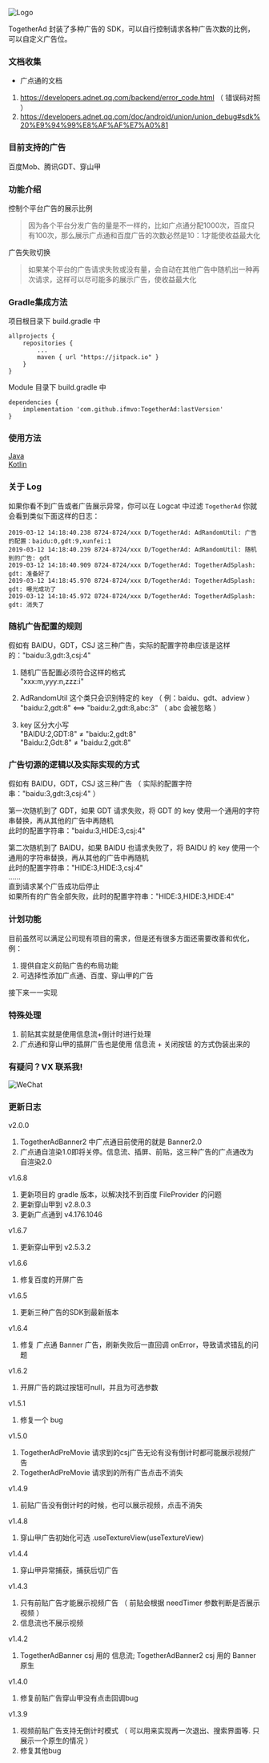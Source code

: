 ![Logo](doc/img/TogetherAd-Logo.png)

TogetherAd 封装了多种广告的 SDK，可以自行控制请求各种广告次数的比例，可以自定义广告位。

### 文档收集
- 广点通的文档
1. https://developers.adnet.qq.com/backend/error_code.html  （ 错误码对照 ）
2. https://developers.adnet.qq.com/doc/android/union/union_debug#sdk%20%E9%94%99%E8%AF%AF%E7%A0%81

### 目前支持的广告
百度Mob、腾讯GDT、穿山甲

### 功能介绍

控制个平台广告的展示比例
> 因为各个平台分发广告的量是不一样的，比如广点通分配1000次，百度只有100次，那么展示广点通和百度广告的次数必然是10：1才能使收益最大化

广告失败切换
> 如果某个平台的广告请求失败或没有量，会自动在其他广告中随机出一种再次请求，这样可以尽可能多的展示广告，使收益最大化

### Gradle集成方法
项目根目录下 build.gradle 中
```
allprojects {
    repositories {
        ...
        maven { url "https://jitpack.io" }
    }
}
```

Module 目录下 build.gradle 中
```
dependencies {
    implementation 'com.github.ifmvo:TogetherAd:lastVersion'
}
```
### 使用方法
[Java](doc/java.md)  
[Kotlin](doc/kotlin.md)

### 关于 Log
如果你看不到广告或者广告展示异常，你可以在 Logcat 中过滤 ``TogetherAd`` 你就会看到类似下面这样的日志：
```
2019-03-12 14:18:40.238 8724-8724/xxx D/TogetherAd: AdRandomUtil: 广告的配置：baidu:0,gdt:9,xunfei:1
2019-03-12 14:18:40.239 8724-8724/xxx D/TogetherAd: AdRandomUtil: 随机到的广告: gdt
2019-03-12 14:18:40.909 8724-8724/xxx D/TogetherAd: TogetherAdSplash: gdt: 准备好了
2019-03-12 14:18:45.970 8724-8724/xxx D/TogetherAd: TogetherAdSplash: gdt: 曝光成功了
2019-03-12 14:18:45.972 8724-8724/xxx D/TogetherAd: TogetherAdSplash: gdt: 消失了
```

### 随机广告配置的规则
假如有 BAIDU，GDT，CSJ 这三种广告，实际的配置字符串应该是这样的："baidu:3,gdt:3,csj:4"   

1. 随机广告配置必须符合这样的格式  
"xxx:m,yyy:n,zzz:i"

2. AdRandomUtil 这个类只会识别特定的 key （ 例：baidu、gdt、adview ）  
"baidu:2,gdt:8" <==>  "baidu:2,gdt:8,abc:3" （  abc 会被忽略 ）  

3. key 区分大小写  
"BAIDU:2,GDT:8"  ≠  "baidu:2,gdt:8"  
"Baidu:2,Gdt:8"  ≠  "baidu:2,gdt:8"  

### 广告切源的逻辑以及实际实现的方式
假如有 BAIDU，GDT，CSJ 这三种广告 （ 实际的配置字符串："baidu:3,gdt:3,csj:4" ）   

第一次随机到了 GDT，如果 GDT 请求失败，将 GDT 的 key 使用一个通用的字符串替换，再从其他的广告中再随机   
此时的配置字符串："baidu:3,HIDE:3,csj:4"  

第二次随机到了 BAIDU，如果 BAIDU 也请求失败了，将 BAIDU 的 key 使用一个通用的字符串替换，再从其他的广告中再随机    
此时的配置字符串："HIDE:3,HIDE:3,csj:4"  
......  
直到请求某个广告成功后停止   
如果所有的广告全部失败，此时的配置字符串："HIDE:3,HIDE:3,HIDE:4"  

### 计划功能
目前虽然可以满足公司现有项目的需求，但是还有很多方面还需要改善和优化，例：  

1. 提供自定义前贴广告的布局功能
2. 可选择性添加广点通、百度、穿山甲的广告

接下来一一实现

### 特殊处理
1. 前贴其实就是使用信息流+倒计时进行处理
2. 广点通和穿山甲的插屏广告也是使用 信息流 + 关闭按钮 的方式伪装出来的

### 有疑问？VX 联系我!
![WeChat](img/Wechat.jpeg)

### 更新日志
v2.0.0
1. TogetherAdBanner2 中广点通目前使用的就是 Banner2.0
2. 广点通自渲染1.0即将关停。信息流、插屏、前贴，这三种广告的广点通改为 自渲染2.0

v1.6.8
1. 更新项目的 gradle 版本，以解决找不到百度 FileProvider 的问题
2. 更新穿山甲到 v2.8.0.3
3. 更新广点通到 v4.176.1046

v1.6.7
1. 更新穿山甲到 v2.5.3.2

v1.6.6
1. 修复百度的开屏广告

v1.6.5
1. 更新三种广告的SDK到最新版本

v1.6.4
1. 修复 广点通 Banner 广告，刷新失败后一直回调 onError，导致请求错乱的问题

v1.6.2
1. 开屏广告的跳过按钮可null，并且为可选参数

v1.5.1
1. 修复一个 bug

v1.5.0
1. TogetherAdPreMovie 请求到的csj广告无论有没有倒计时都可能展示视频广告
2. TogetherAdPreMovie 请求到的所有广告点击不消失

v1.4.9
1. 前贴广告没有倒计时的时候，也可以展示视频，点击不消失

v1.4.8
1. 穿山甲广告初始化可选 .useTextureView(useTextureView)

v1.4.4
1. 穿山甲异常捕获，捕获后切广告

v1.4.3
1. 只有前贴广告才能展示视频广告 （ 前贴会根据 needTimer 参数判断是否展示视频 ）
2. 信息流也不展示视频

v1.4.2
1. TogetherAdBanner    csj 用的 信息流;  TogetherAdBanner2   csj 用的 Banner原生

v1.4.0
1. 修复前贴广告穿山甲没有点击回调bug

v1.3.9
1. 视频前贴广告支持无倒计时模式 （ 可以用来实现再一次退出、搜索界面等. 只展示一个原生的情况 ）
2. 修复其他bug  